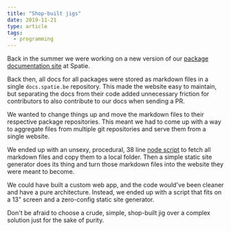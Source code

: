 ```yaml
---
title: "Shop-built jigs"
date: 2019-11-21
type: article
tags:
  - programming
---
```


Back in the summer we were working on a new version of our [package documentation site](https://docs.spatie.be/) at Spatie.

Back then, all docs for all packages were stored as markdown files in a single `docs.spatie.be` repository. This made the website easy to maintain, but separating the docs from their code added unnecessary friction for contributors to also contribute to our docs when sending a PR.

We wanted to change things up and move the markdown files to their respective package repositories. This meant we had to come up with a way to aggregate files from multiple git repositories and serve them from a single website.

We ended up with an unsexy, procedural, 38 line [node script](https://github.com/spatie/docs.spatie.be/blob/3f533aead2e31ea0f8eb12f4c0a62e43bab1243f/fetch-content.js) to fetch all markdown files and copy them to a local folder. Then a simple static site generator does its thing and turn those markdown files into the website they were meant to become.

We could have built a custom web app, and the code would've been cleaner and have a pure architecture. Instead, we ended up with a script that fits on a 13" screen and a zero-config static site generator.

Don't be afraid to choose a crude, simple, shop-built jig over a complex solution just for the sake of purity.

